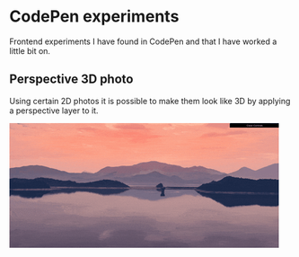 # CodePen experiments

Frontend experiments I have found in CodePen and that I have worked a little bit on.

## Perspective 3D photo

Using certain 2D photos it is possible to make them look like 3D by applying
a perspective layer to it.

![Demo](./images/perspective/demo.gif?raw=true)
